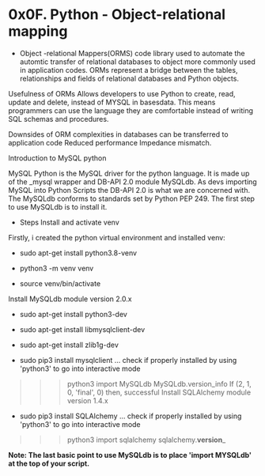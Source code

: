 # 0x0F. Python - Object-relational mapping

* Object -relational Mappers(ORMS)
code library used to automate the automtic transfer of relational databases to object more commonly used in application codes. ORMs represent a bridge between the tables, relationships and fields of relational databases and Python objects.

Usefulness of ORMs
Allows developers to use Python to create, read, update and delete, instead of MYSQL in basesdata. This means programmers can use the language they are comfortable instead of writing SQL schemas and procedures.

Downsides of ORM
complexities in databases can be transferred to application code
Reduced performance
Impedance mismatch.

Introduction to MySQL python

MySQL Python is the MySQL driver for the python language. It is made up of the _mysql wrapper and DB-API 2.0 module MySQLdb. As devs importing MySQL into Python Scripts the DB-API 2.0 is what we are concerned with. The MySQLdb conforms to standards set by Python PEP 249. The first step to use MySQLdb is to install it.

* Steps
Install and activate venv

Firstly, i created the python virtual environment and installed venv:

* sudo apt-get install python3.8-venv

* python3 -m venv venv

* source venv/bin/activate

Install MySQLdb module version 2.0.x

* sudo apt-get install python3-dev

* sudo apt-get install libmysqlclient-dev

* sudo apt-get install zlib1g-dev

* sudo pip3 install mysqlclient
... check if properly installed by using 'python3' to go into interactive mode

>>> python3
>>> import MySQLdb
>>> MySQLdb.version_info
If (2, 1, 0, 'final', 0) then, successful
Install SQLAlchemy module version 1.4.x

* sudo pip3 install SQLAlchemy
... check if properly installed by using 'python3' to go into interactive mode

>>> python3
>>> import sqlalchemy
>>> sqlalchemy.__version___

**Note: The last basic point to use MySQLdb is to place 'import MYSQLdb' at the top of your script.**